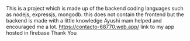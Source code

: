 This is a project which is made up of the backend coding languages such as nodejs, expressjs, mongodb.
this does not contain the frontend but the backend is made with a little knowledge 
Ayushi mam helped and encouraged me a lot.
https://contacto-68770.web.app/ link to my app hosted in firebase
Thank You
